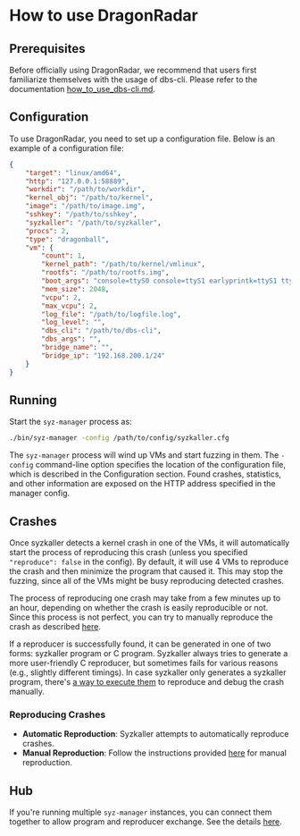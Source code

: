 # How to use DragonRadar

## Prerequisites

Before officially using DragonRadar, we recommend that users first familiarize themselves with the usage of dbs-cli. Please refer to the documentation [how_to_use_dbs-cli.md](how_to_use_dbs_cli.md).
 

## Configuration

To use DragonRadar, you need to set up a configuration file. Below is an example of a configuration file:

```json
{
    "target": "linux/amd64",
    "http": "127.0.0.1:58889",
    "workdir": "/path/to/workdir",
    "kernel_obj": "/path/to/kernel",
    "image": "/path/to/image.img",
    "sshkey": "/path/to/sshkey",
    "syzkaller": "/path/to/syzkaller",
    "procs": 2,
    "type": "dragonball",
    "vm": {
        "count": 1,
        "kernel_path": "/path/to/kernel/vmlinux",
        "rootfs": "/path/to/rootfs.img",
        "boot_args": "console=ttyS0 console=ttyS1 earlyprintk=ttyS1 tty0 reboot=k debug panic=1 pci=off",
        "mem_size": 2048,
        "vcpu": 2,
        "max_vcpu": 2,
        "log_file": "/path/to/logfile.log",
        "log_level": "",
        "dbs_cli": "/path/to/dbs-cli",
        "dbs_args": "",
        "bridge_name": "",
        "bridge_ip": "192.168.200.1/24"
    }
}
```

## Running

Start the `syz-manager` process as:

```bash
./bin/syz-manager -config /path/to/config/syzkaller.cfg
```

The `syz-manager` process will wind up VMs and start fuzzing in them. The `-config` command-line option specifies the location of the configuration file, which is described in the Configuration section. Found crashes, statistics, and other information are exposed on the HTTP address specified in the manager config.

## Crashes

Once syzkaller detects a kernel crash in one of the VMs, it will automatically start the process of reproducing this crash (unless you specified `"reproduce": false` in the config). By default, it will use 4 VMs to reproduce the crash and then minimize the program that caused it. This may stop the fuzzing, since all of the VMs might be busy reproducing detected crashes.

The process of reproducing one crash may take from a few minutes up to an hour, depending on whether the crash is easily reproducible or not. Since this process is not perfect, you can try to manually reproduce the crash as described [here](reproducing_crashes.md).

If a reproducer is successfully found, it can be generated in one of two forms: syzkaller program or C program. Syzkaller always tries to generate a more user-friendly C reproducer, but sometimes fails for various reasons (e.g., slightly different timings). In case syzkaller only generates a syzkaller program, there's [a way to execute them](reproducing_crashes.md) to reproduce and debug the crash manually.

### Reproducing Crashes

- **Automatic Reproduction**: Syzkaller attempts to automatically reproduce crashes.
- **Manual Reproduction**: Follow the instructions provided [here](reproducing_crashes.md) for manual reproduction.

## Hub

If you're running multiple `syz-manager` instances, you can connect them together to allow program and reproducer exchange. See the details [here](hub.md).

